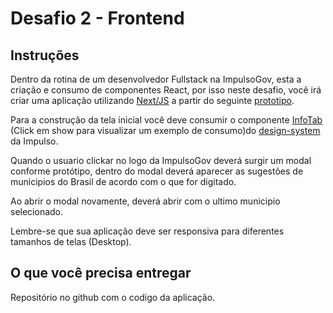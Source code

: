 # Desafio 2 - Frontend

## Instruções

Dentro da rotina de um desenvolvedor Fullstack na ImpulsoGov, esta a criação e consumo de componentes React, por isso neste desafio, você irá criar uma aplicação utilizando [Next/JS](https://nextjs.org/docs/getting-started) a partir do seguinte [prototipo](https://www.figma.com/file/ux4KtnNSnMSH4zGEprYl1j/Desafio-Frontend-20220102?node-id=0%3A1&t=lId35rBcsBl8uflT-0).

Para a construção da tela inicial você deve consumir o componente [InfoTab](https://designsystem.impulsogov.org/?path=/docs/componentes-infotab--default) (Click em show para visualizar um exemplo de consumo)do [design-system](https://www.npmjs.com/package/@impulsogov/design-system) da Impulso.

Quando o usuario clickar no logo da ImpulsoGov deverá surgir um modal conforme protótipo, dentro do modal deverá aparecer as sugestões de municipios do Brasil de acordo com o que for digitado.

Ao abrir o modal novamente, deverá abrir com o ultimo municipio selecionado.

Lembre-se que sua aplicação deve ser responsiva para diferentes tamanhos de telas (Desktop).

## O que você precisa entregar

Repositório no github com o codigo da aplicação.
